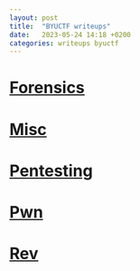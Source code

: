 ```yaml
---
layout: post
title:  "BYUCTF writeups"
date:   2023-05-24 14:18 +0200
categories: writeups byuctf
---
```


# [Forensics](/writeups/byuctf/web/web-directory)<br />
# [Misc](/writeups/byuctf/web/web-directory)<br />
# [Pentesting](/writeups/byuctf/web/web-directory)<br />
# [Pwn](/writeups/byuctf/web/web-directory)<br />
# [Rev](/writeups/byuctf/web/web-directory)<br />
